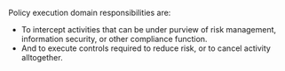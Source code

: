 Policy execution domain responsibilities are:

 - To intercept activities that can be under purview of risk management, information security, or other compliance function.
 - And to execute controls required to reduce risk, or to cancel activity alltogether.